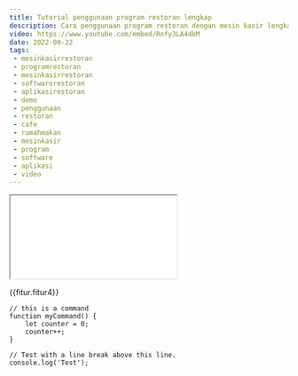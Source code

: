 ```yaml
---
title: Tutorial penggunaan program restoran lengkap
description: Cara penggunaan program restoran dengan mesin kasir lengkap tab waiters kitchen dan kasir admin bekerja.
video: https://www.youtube.com/embed/Rnfy3LA4dbM
date: 2022-09-22
tags:
 - mesinkasirrestoran
 - programrestoran
 - mesinkasirrestoran
 - softwarerestoran
 - aplikasirestoran
 - demo
 - penggunaan
 - restoran
 - cafe
 - rumahmakan
 - mesinkasir
 - program
 - software
 - aplikasi
 - video
---
```


<div class="video">
<iframe src="{{video}}" title="{{title}}"></iframe>
</div>

{{fitur.fitur4}}

```text/2-3
// this is a command
function myCommand() {
	let counter = 0;
	counter++;
}

// Test with a line break above this line.
console.log('Test');
```
